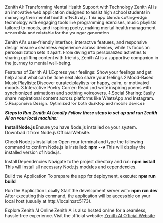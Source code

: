 Zenith AI: Transforming Mental Health Support with Technology
Zenith AI is an innovative web application designed to assist high school students in managing their mental health effectively. This app blends cutting-edge technology with engaging tools like programming exercises, music playlists tailored to moods, and inspiring poetry, making mental health management accessible and relatable for the younger generation.

Zenith AI's user-friendly interface, interactive features, and responsive design ensure a seamless experience across devices, while its focus on personalization sets it apart. From diving into personalized activities to sharing uplifting content with friends, Zenith AI is a supportive companion in the journey to mental well-being.

Features of Zenith AI
1.Express your feelings: Show your feelings and get help about what can be done next also share your feelings
2.Mood-Based Music Playlists: Discover curated playlists for happy, calm, or motivated moods.
3.Interactive Poetry Corner: Read and write inspiring poems with synchronized animations and soothing voiceovers.
4.Social Sharing: Easily share inspirational content across platforms like WhatsApp and Instagram.
5.Responsive Design: Optimized for both desktop and mobile devices.

_**Steps to Run Zenith AI Locally
Follow these steps to set up and run Zenith AI on your local machine:**_

**Install Node.js**
Ensure you have Node.js installed on your system. Download it from Node.js Official Website.

Check Node.js Installation
Open your terminal and type the following command to confirm Node.js is installed:
**npm --v**
This will display the installed version of Node.js.

Install Dependencies
Navigate to the project directory and run:
**npm install**
This will install all necessary Node.js modules and dependencies.

Build the Application
To prepare the app for deployment, execute:
**npm run build**

Run the Application Locally
Start the development server with:
**npm run dev**
After executing this command, the application will be accessible on your local host (usually at http://localhost:5173).

Explore Zenith AI Online
Zenith AI is also hosted online for a seamless, hassle-free experience. Visit the official website: [Zenith AI Official Website](https://spectacular-swan-ff6146.netlify.app/)

